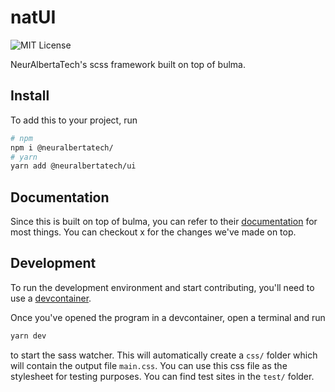 # natUI
![MIT License](https://img.shields.io/github/license/neuralbertatech/natUI)

NeurAlbertaTech's scss framework built on top of bulma.

## Install
To add this to your project, run
```bash
# npm
npm i @neuralbertatech/
# yarn
yarn add @neuralbertatech/ui
```

## Documentation
Since this is built on top of bulma, you can refer to their [documentation](https://bulma.io/documentation/) for most things. You can checkout x for the changes we've made on top.

## Development
To run the development environment and start contributing, you'll need to use a [devcontainer](https://containers.dev/). 

Once you've opened the program in a devcontainer, open a terminal and run
```bash
yarn dev
```
to start the sass watcher. This will automatically create a `css/` folder which will contain the output file `main.css`. You can use this css file as the stylesheet for testing purposes. You can find test sites in the `test/` folder.
